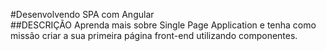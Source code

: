 #Desenvolvendo SPA com Angular  
##DESCRIÇÃO
Aprenda mais sobre Single Page Application e tenha como missão criar a sua primeira página front-end utilizando componentes.